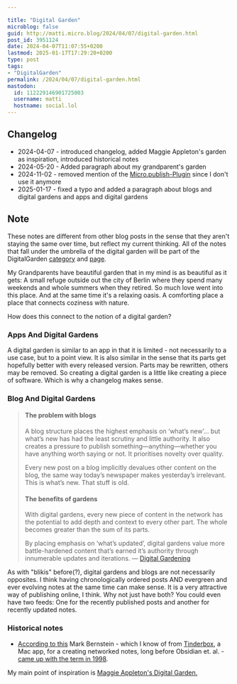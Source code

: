 ```yaml
---

title: "Digital Garden"
microblog: false
guid: http://matti.micro.blog/2024/04/07/digital-garden.html
post_id: 3951124
date: 2024-04-07T11:07:55+0200
lastmod: 2025-01-17T17:29:20+0200
type: post
tags:
- "DigitalGarden"
permalink: /2024/04/07/digital-garden.html
mastodon:
  id: 112229146901725003
  username: matti
  hostname: social.lol
---
```

## Changelog

 - 2024-04-07 - introduced changelog, added Maggie Appleton's garden as inspiration, introduced historical notes
 - 2024-05-20 - Added paragraph about my grandparent's garden
 - 2024-11-02 - removed mention of the [Micro.publish-Plugin](https://micropublish.blog) since I don't use it anymore
-  2025-01-17 - fixed a typo and added a paragraph about blogs and digital gardens and apps and digital gardens

## Note

These notes are different from other blog posts in the sense that they aren't staying the same over time, but reflect my current thinking. All of the notes that fall under the umbrella of the digital garden will be part of the DigitalGarden [category](https://blog.martin-haehnel.de/categories/digitalgarden/) and [page](https://blog.martin-haehnel.de/garden/).

My Grandparents have beautiful garden that in my mind is as beautiful as it gets: A small refuge outside out the city of Berlin where they spend many weekends and whole summers when they retired. So much love went into this place. And at the same time it's a relaxing oasis. A comforting place a place that connects coziness with nature.

How does this connect to the notion of a digital garden?

### Apps And Digital Gardens

A digital garden is similar to an app in that it is limited - not necessarily to a use case, but to a point view. It is also similar in the sense that its parts get hopefully better with every released version. Parts may be rewritten, others may be removed. So creating a digital garden is a little like creating a piece of software. Which is why a changelog makes sense.

### Blog And Digital Gardens

>#### The problem with blogs
>A blog structure places the highest emphasis on ‘what’s new’… but what’s new has had the least scrutiny and little authority. It also creates a pressure to publish something—anything—whether you have anything worth saying or not. It prioritises novelty over quality.
>
>Every new post on a blog implicitly devalues other content on the blog, the same way today’s newspaper makes yesterday’s irrelevant. This is what’s new. That stuff is old.
>
>#### The benefits of gardens
>With digital gardens, every new piece of content in the network has the potential to add depth and context to every other part. The whole becomes greater than the sum of its parts.
>
>By placing emphasis on ‘what’s updated’, digital gardens value more battle-hardened content that’s earned it’s authority through innumerable updates and iterations.
— [Digital Gardening](https://armstrong.is/miscellaneous/digital-gardening)

As with "blikis" before(?), digital gardens and blogs are not necessarily opposites. I think having chronologically ordered posts AND evergreen and ever evolving notes at the same time can make sense. It is a very attractive way of publishing online, I think. Why not just have both? You could even have two feeds: One for the recently published posts and another for recently updated notes.

### Historical notes

- [According to this](https://www.technologyreview.com/2020/09/03/1007716/digital-gardens-let-you-cultivate-your-own-little-bit-of-the-internet/) Mark Bernstein - which I know of from [Tinderbox](http://www.eastgate.com/Tinderbox/), a Mac app, for a creating networked notes, long before Obsidian et. al. - [came up with the term in 1998](http://www.eastgate.com/garden/Enter.html).

My main point of inspiration is [Maggie Appleton's Digital Garden.](https://maggieappleton.com/garden)
